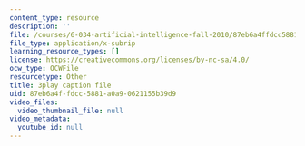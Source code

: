 ```yaml
---
content_type: resource
description: ''
file: /courses/6-034-artificial-intelligence-fall-2010/87eb6a4ffdcc5881a0a90621155b39d9_kHyNqSnzP8Y.vtt
file_type: application/x-subrip
learning_resource_types: []
license: https://creativecommons.org/licenses/by-nc-sa/4.0/
ocw_type: OCWFile
resourcetype: Other
title: 3play caption file
uid: 87eb6a4f-fdcc-5881-a0a9-0621155b39d9
video_files:
  video_thumbnail_file: null
video_metadata:
  youtube_id: null
---
```

